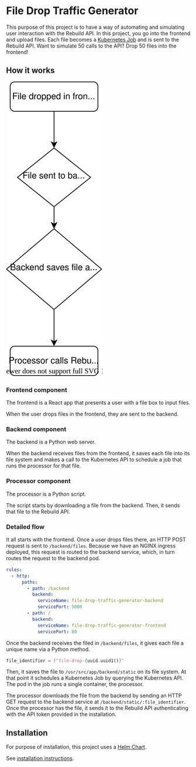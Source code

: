 # File Drop Traffic Generator

This purpose of this project is to have a way of automating and simulating user interaction with the Rebuild API. In this project, you go into the frontend and upload files. Each file becomes a [Kubernetes Job](https://kubernetes.io/docs/concepts/workloads/controllers/job/) and is sent to the Rebuild API. Want to simulate 50 calls to the API? Drop 50 files into the frontend!

## How it works

![Flow](./docs/resources/flow.svg)

### Frontend component

The frontend is a React app that presents a user with a file box to input files.

When the user drops files in the frontend, they are sent to the backend.

### Backend component

The backend is a Python web server.

When the backend receives files from the frontend, it saves each file into its file system and makes a call to the Kubernetes API to schedule a job that runs the processor for that file.

### Processor component

The processor is a Python script.

The script starts by downloading a file from the backend. Then, it sends that file to the Rebuild API.

### Detailed flow

It all starts with the frontend. Once a user drops files there, an HTTP POST request is sent to `/backend/files`. Because we have an NGINX ingress deployed, this request is routed to the backend service, which, in turn routes the request to the backend pod.

```yaml
rules:
  - http:
      paths:
        - path: /backend
          backend:
            serviceName: file-drop-traffic-generator-backend
            servicePort: 5000
        - path: /
          backend:
            serviceName: file-drop-traffic-generator-frontend
            servicePort: 80
```

Once the backend receives the filed in `/backend/files`, it gives each file a unique name via a Python method.

```python
file_identifier = f"file-drop-{uuid.uuid1()}"
```

Then, it saves the file to `/usr/src/app/backend/static` on its file system. At that point it schedules a Kubernetes Job by querying the Kubernetes API. The pod in the job runs a single container, the processor.

The processor downloads the file from the backend by sending an HTTP GET request to the backend service at `/backend/static/:file_identifier`. Once the processor has the file, it sends it to the Rebuild API authenticating with the API token provided in the installation.

## Installation

For purpose of installation, this project uses a [Helm Chart](https://helm.sh/).

See [installation instructions](./chart/README.md).
